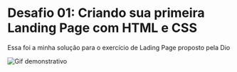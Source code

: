 # Desafio 01: Criando sua primeira Landing Page com HTML e CSS

Essa foi a minha solução para o exercício de Lading Page proposto pela Dio

![Gif demonstrativo](./assets/gif/exercicioDio.gif)
